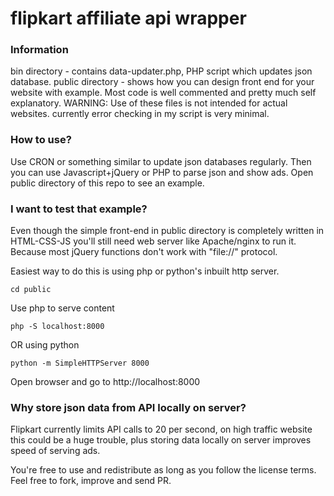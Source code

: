 # flipkart affiliate api wrapper

### Information
bin directory - contains data-updater.php, PHP script which updates json database.
public directory -  shows how you can design front end for your website with example.
Most code is well commented and pretty much self explanatory.
WARNING: Use of these files is not intended for actual websites. currently error checking in my script is very minimal.

### How to use?
Use CRON or something similar to update json databases regularly. Then you can use Javascript+jQuery or PHP to parse json and show ads. Open public directory of this repo to see an example.

### I want to test that example?
Even though the simple front-end in public directory is completely written in HTML-CSS-JS you'll still need web server like Apache/nginx to run it. Because most jQuery functions don't work with "file://" protocol.

Easiest way to do this is using php or python's inbuilt http server.

    cd public

 Use php to serve content

    php -S localhost:8000

 OR using python

    python -m SimpleHTTPServer 8000
    
Open browser and go to http://localhost:8000

### Why store json data from API locally on server?
Flipkart currently limits API calls to 20 per second, on high traffic website this could be a huge trouble, plus storing data locally on server improves speed of serving ads.

You're free to use and redistribute as long as you follow the license terms. Feel free to fork, improve and send PR.
